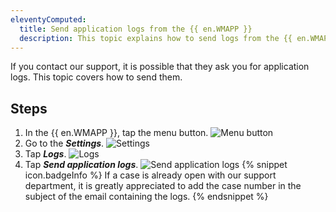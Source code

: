 ```yaml
---
eleventyComputed:
  title: Send application logs from the {{ en.WMAPP }}
  description: This topic explains how to send logs from the {{ en.WMAPP }}.
---
```

If you contact our support, it is possible that they ask you for application logs. This topic covers how to send them.

## Steps
1. In the {{ en.WMAPP }}, tap the menu button.
![Menu button](https://cdnweb.devolutions.net/docs/docs_en_kb_KB0133.png)
1. Go to the ***Settings***.
![Settings](https://cdnweb.devolutions.net/docs/docs_en_kb_KB0134.png)
1. Tap ***Logs***.
![Logs](https://cdnweb.devolutions.net/docs/docs_en_kb_KB0135.png)
1. Tap ***Send application logs***.
![Send application logs](https://cdnweb.devolutions.net/docs/docs_en_kb_KB0136.png)
   {% snippet icon.badgeInfo %}
   If a case is already open with our support department, it is greatly appreciated to add the case number in the subject of the email containing the logs.
   {% endsnippet %}
